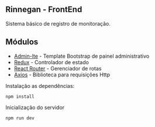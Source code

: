 ## Rinnegan - FrontEnd

Sistema básico de registro de monitoração.


## Módulos

* [Admin-lte](https://adminlte.io/) - Template Bootstrap de painel administrativo
* [Redux](https://redux.js.org/) - Controlador de estado
* [React Router](https://www.npmjs.com/package/react-router) - Gerenciador de rotas
* [Axios](https://github.com/axios/axios) - Biblioteca para requisições Http



Instalação as dependências:
```
npm install
```

Inicialização do servidor
```
npm run dev
```